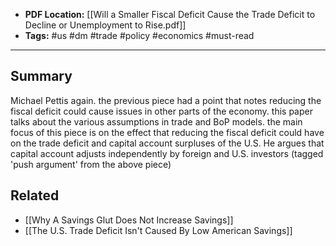 
- **PDF Location:** [[Will a Smaller Fiscal Deficit Cause the Trade Deficit to Decline or Unemployment to Rise.pdf]]
- **Tags:** #us #dm #trade #policy #economics #must-read 

---
## Summary

Michael Pettis again. the previous piece had a point that notes reducing the fiscal deficit could cause issues in other parts of the economy. this paper talks about the various assumptions in trade and BoP models. the main focus of this piece is on the effect that reducing the fiscal deficit could have on the trade deficit and capital account surpluses of the U.S. He argues that capital account adjusts independently by foreign and U.S. investors (tagged 'push argument' from the above piece)
## Related
- [[Why A Savings Glut Does Not Increase Savings]]
- [[The U.S. Trade Deficit Isn't Caused By Low American Savings]]


